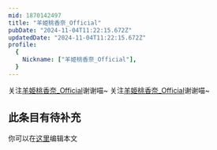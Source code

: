 ```yaml
---
mid: 1870142497
title: "羊姫桃香奈_Official"
pubDate: "2024-11-04T11:22:15.672Z"
updatedDate: "2024-11-04T11:22:15.672Z"
profile:
  {
    Nickname: ["羊姫桃香奈_Official"],
  }
---
```


关注[羊姫桃香奈_Official](https://space.bilibili.com/1870142497)谢谢喵~ 关注[羊姫桃香奈_Official](https://space.bilibili.com/1870142497)谢谢喵~

## 此条目有待补充
你可以在[这里](https://github.com/Yuhanawa/VTuber.ICU/edit/master/src/content/v/羊姫桃香奈_Official/index.md)编辑本文
